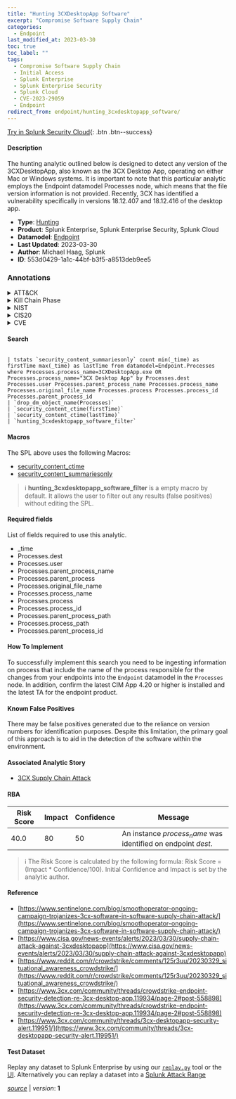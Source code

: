```yaml
---
title: "Hunting 3CXDesktopApp Software"
excerpt: "Compromise Software Supply Chain"
categories:
  - Endpoint
last_modified_at: 2023-03-30
toc: true
toc_label: ""
tags:
  - Compromise Software Supply Chain
  - Initial Access
  - Splunk Enterprise
  - Splunk Enterprise Security
  - Splunk Cloud
  - CVE-2023-29059
  - Endpoint
redirect_from: endpoint/hunting_3cxdesktopapp_software/
---
```




[Try in Splunk Security Cloud](https://www.splunk.com/en_us/cyber-security.html){: .btn .btn--success}

#### Description

The hunting analytic outlined below is designed to detect any version of the 3CXDesktopApp, also known as the 3CX Desktop App, operating on either Mac or Windows systems. It is important to note that this particular analytic employs the Endpoint datamodel Processes node, which means that the file version information is not provided. Recently, 3CX has identified a vulnerability specifically in versions 18.12.407 and 18.12.416 of the desktop app.

- **Type**: [Hunting](https://github.com/splunk/security_content/wiki/Detection-Analytic-Types)
- **Product**: Splunk Enterprise, Splunk Enterprise Security, Splunk Cloud
- **Datamodel**: [Endpoint](https://docs.splunk.com/Documentation/CIM/latest/User/Endpoint)
- **Last Updated**: 2023-03-30
- **Author**: Michael Haag, Splunk
- **ID**: 553d0429-1a1c-44bf-b3f5-a8513deb9ee5

### Annotations
<details>
  <summary>ATT&CK</summary>

<div markdown="1">

#### [ATT&CK](https://attack.mitre.org/)

| ID          | Technique   | Tactic         |
| ----------- | ----------- |--------------- |
| [T1195.002](https://attack.mitre.org/techniques/T1195/002/) | Compromise Software Supply Chain | Initial Access |

</div>
</details>


<details>
  <summary>Kill Chain Phase</summary>

<div markdown="1">

* Delivery


</div>
</details>


<details>
  <summary>NIST</summary>

<div markdown="1">

* DE.AE



</div>
</details>

<details>
  <summary>CIS20</summary>

<div markdown="1">

* CIS 10



</div>
</details>

<details>
  <summary>CVE</summary>

<div markdown="1">

| ID          | Summary | [CVSS](https://nvd.nist.gov/vuln-metrics/cvss) |
| ----------- | ----------- | -------------- |
| [CVE-2023-29059](https://nvd.nist.gov/vuln/detail/CVE-2023-29059) | 3CX DesktopApp through 18.12.416 has embedded malicious code, as exploited in the wild in March 2023. This affects versions 18.12.407 and 18.12.416 of the 3CX DesktopApp Electron Windows application shipped in Update 7, and versions 18.11.1213, 18.12.402, 18.12.407, and 18.12.416 of the 3CX DesktopApp Electron macOS application. | None |



</div>
</details>


#### Search

```

| tstats `security_content_summariesonly` count min(_time) as firstTime max(_time) as lastTime from datamodel=Endpoint.Processes where Processes.process_name=3CXDesktopApp.exe OR Processes.process_name="3CX Desktop App" by Processes.dest Processes.user Processes.parent_process_name Processes.process_name Processes.original_file_name Processes.process Processes.process_id Processes.parent_process_id 
| `drop_dm_object_name(Processes)` 
| `security_content_ctime(firstTime)` 
| `security_content_ctime(lastTime)` 
| `hunting_3cxdesktopapp_software_filter`
```

#### Macros
The SPL above uses the following Macros:
* [security_content_ctime](https://github.com/splunk/security_content/blob/develop/macros/security_content_ctime.yml)
* [security_content_summariesonly](https://github.com/splunk/security_content/blob/develop/macros/security_content_summariesonly.yml)

> :information_source:
> **hunting_3cxdesktopapp_software_filter** is a empty macro by default. It allows the user to filter out any results (false positives) without editing the SPL.



#### Required fields
List of fields required to use this analytic.
* _time
* Processes.dest
* Processes.user
* Processes.parent_process_name
* Processes.parent_process
* Processes.original_file_name
* Processes.process_name
* Processes.process
* Processes.process_id
* Processes.parent_process_path
* Processes.process_path
* Processes.parent_process_id



#### How To Implement
To successfully implement this search you need to be ingesting information on process that include the name of the process responsible for the changes from your endpoints into the `Endpoint` datamodel in the `Processes` node. In addition, confirm the latest CIM App 4.20 or higher is installed and the latest TA for the endpoint product.
#### Known False Positives
There may be false positives generated due to the reliance on version numbers for identification purposes. Despite this limitation, the primary goal of this approach is to aid in the detection of the software within the environment.

#### Associated Analytic Story
* [3CX Supply Chain Attack](/stories/3cx_supply_chain_attack)




#### RBA

| Risk Score  | Impact      | Confidence   | Message      |
| ----------- | ----------- |--------------|--------------|
| 40.0 | 80 | 50 | An instance $process_name$ was identified on endpoint $dest$. |


> :information_source:
> The Risk Score is calculated by the following formula: Risk Score = (Impact * Confidence/100). Initial Confidence and Impact is set by the analytic author.


#### Reference

* [https://www.sentinelone.com/blog/smoothoperator-ongoing-campaign-trojanizes-3cx-software-in-software-supply-chain-attack/](https://www.sentinelone.com/blog/smoothoperator-ongoing-campaign-trojanizes-3cx-software-in-software-supply-chain-attack/)
* [https://www.cisa.gov/news-events/alerts/2023/03/30/supply-chain-attack-against-3cxdesktopapp](https://www.cisa.gov/news-events/alerts/2023/03/30/supply-chain-attack-against-3cxdesktopapp)
* [https://www.reddit.com/r/crowdstrike/comments/125r3uu/20230329_situational_awareness_crowdstrike/](https://www.reddit.com/r/crowdstrike/comments/125r3uu/20230329_situational_awareness_crowdstrike/)
* [https://www.3cx.com/community/threads/crowdstrike-endpoint-security-detection-re-3cx-desktop-app.119934/page-2#post-558898](https://www.3cx.com/community/threads/crowdstrike-endpoint-security-detection-re-3cx-desktop-app.119934/page-2#post-558898)
* [https://www.3cx.com/community/threads/3cx-desktopapp-security-alert.119951/](https://www.3cx.com/community/threads/3cx-desktopapp-security-alert.119951/)



#### Test Dataset
Replay any dataset to Splunk Enterprise by using our [`replay.py`](https://github.com/splunk/attack_data#using-replaypy) tool or the [UI](https://github.com/splunk/attack_data#using-ui).
Alternatively you can replay a dataset into a [Splunk Attack Range](https://github.com/splunk/attack_range#replay-dumps-into-attack-range-splunk-server)




[*source*](https://github.com/splunk/security_content/tree/develop/detections/endpoint/hunting_3cxdesktopapp_software.yml) \| *version*: **1**
